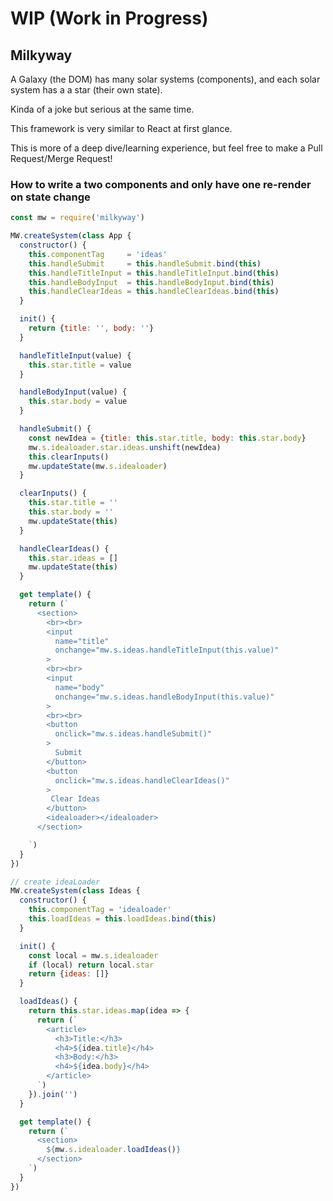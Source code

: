 # WIP (Work in Progress)

## Milkyway

A Galaxy (the DOM) has many solar systems (components), and each solar system has a a star (their own state).

Kinda of a joke but serious at the same time.

This framework is very similar to React at first glance.

This is more of a deep dive/learning experience, but feel free to make a Pull Request/Merge Request!

### How to write a two components and only have one re-render on state change

```javascript
const mw = require('milkyway')

MW.createSystem(class App {
  constructor() {
    this.componentTag     = 'ideas'
    this.handleSubmit     = this.handleSubmit.bind(this)
    this.handleTitleInput = this.handleTitleInput.bind(this)
    this.handleBodyInput  = this.handleBodyInput.bind(this)
    this.handleClearIdeas = this.handleClearIdeas.bind(this)
  }

  init() {
    return {title: '', body: ''}
  }

  handleTitleInput(value) {
    this.star.title = value
  }

  handleBodyInput(value) {
    this.star.body = value
  }

  handleSubmit() {
    const newIdea = {title: this.star.title, body: this.star.body}
    mw.s.idealoader.star.ideas.unshift(newIdea)
    this.clearInputs()
    mw.updateState(mw.s.idealoader)
  }

  clearInputs() {
    this.star.title = ''
    this.star.body = ''
    mw.updateState(this)
  }

  handleClearIdeas() {
    this.star.ideas = []
    mw.updateState(this)
  }

  get template() {
    return (`
      <section>
        <br><br>
        <input
          name="title"
          onchange="mw.s.ideas.handleTitleInput(this.value)"
        >
        <br><br>
        <input
          name="body"
          onchange="mw.s.ideas.handleBodyInput(this.value)"
        >
        <br><br>
        <button
          onclick="mw.s.ideas.handleSubmit()"
        >
          Submit
        </button>
        <button
          onclick="mw.s.ideas.handleClearIdeas()"
        >
         Clear Ideas
        </button>
        <idealoader></idealoader>
      </section>

    `)
  }
})

// create ideaLoader
MW.createSystem(class Ideas {
  constructor() {
    this.componentTag = 'idealoader'
    this.loadIdeas = this.loadIdeas.bind(this)
  }

  init() {
    const local = mw.s.idealoader
    if (local) return local.star
    return {ideas: []}
  }

  loadIdeas() {
    return this.star.ideas.map(idea => {
      return (`
        <article>
          <h3>Title:</h3>
          <h4>${idea.title}</h4>
          <h3>Body:</h3>
          <h4>${idea.body}</h4>
        </article>
      `)
    }).join('')
  }

  get template() {
    return (`
      <section>
        ${mw.s.idealoader.loadIdeas()}
      </section>
    `)
  }
})
```